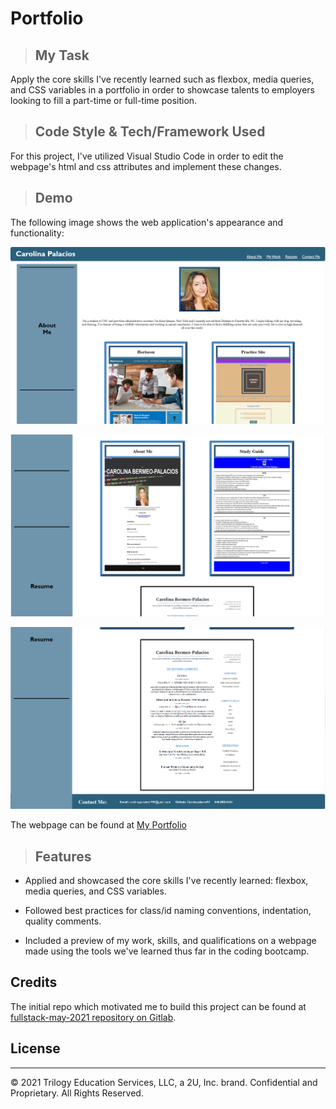 # Portfolio

>## My Task

  Apply the core skills I've recently learned such as flexbox, media queries, and CSS variables in a portfolio in order to showcase talents to employers looking to fill a part-time or full-time position.


>## Code Style & Tech/Framework Used

  For this project, I've utilized Visual Studio Code in order to edit the webpage's html and css attributes and implement these changes.


>## Demo

The following image shows the web application's appearance and functionality:

![The top of the Portfolio webpage includes a header, a profile picture, an About Me section and a preview of my work.](./Assets/portfolio-demo-1.png)

![The middle portion of the Portfolio webpage includes a continuation of my work applications and an image of my resume.](./Assets/portfolio-demo-2.png)

![The bottom portion of the Portfolio webpage includes an image of my resume, and contact information.](./Assets/portfolio-demo-3.PNG)



The webpage can be found at [My Portfolio](https://github.com/Carolinapalacios95/portfolio.git)

>## Features

*  Applied and showcased the core skills I've recently learned: flexbox, media queries, and CSS variables.

* Followed best practices for class/id naming conventions, indentation, quality comments.

* Included a preview of my work, skills, and qualifications on a webpage made using the tools we've learned thus far in the coding bootcamp.

## Credits

The initial repo which motivated me to build this project can be found at [fullstack-may-2021 repository on Gitlab](https://unc.bootcampcontent.com/dbilenkin-KJyiXJ/fullstack-may-2021/tree/master).


## License

---
© 2021 Trilogy Education Services, LLC, a 2U, Inc. brand. Confidential and Proprietary. All Rights Reserved.
